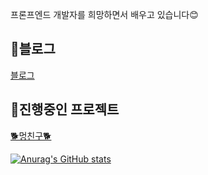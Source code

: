[](https://capsule-render.vercel.app/api?type=slice&color=0:b232b2,100:b232b2&height=200&text=Hello&fontAlign=70&rotate=13&fontAlignY=25&desc=I'm%20Ye%20Bin&descAlign=70.&descAlignY=44&section=footer)


프론프엔드 개발자를 희망하면서 배우고 있습니다😊  

## 👾블로그
 [블로그](https://yebin76.github.io/)  
 
## 💛진행중인 프로젝트
[🐕‍멍친구🐕‍](https://mungfriend.com/)


[![Anurag's GitHub stats](https://github-readme-stats.vercel.app/api?username=yebin76)](https://github.com/yebin76/github-readme-stats)
